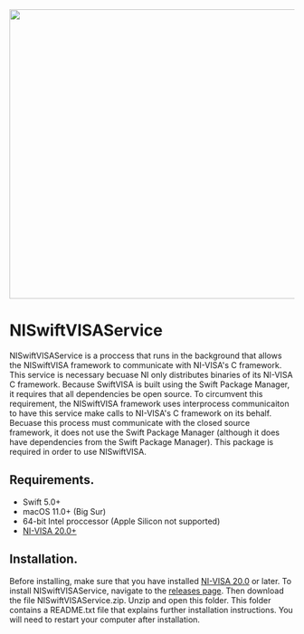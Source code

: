 <img src="https://github.com/SwiftVISA/CoreSwiftVISA/blob/master/SwiftVISA%20Logo.png" width="512" height="512">

# NISwiftVISAService

NISwiftVISAService is a proccess that runs in the background that allows the NISwiftVISA framework to communicate with NI-VISA's C framework. This service is necessary becuase NI only distributes binaries of its NI-VISA C framework. Because SwiftVISA is built using the Swift Package Manager, it requires that all dependencies be open source. To circumvent this requirement, the NISwiftVISA framework uses interprocess communicaiton to have this service make calls to NI-VISA's C framework on its behalf. Becuase this process must communicate with the closed source framework, it does not use the Swift Package Manager (although it does have dependencies from the Swift Package Manager). This package is required in order to use NISwiftVISA.

## Requirements.

- Swift 5.0+
- macOS 11.0+ (Big Sur)
- 64-bit Intel proccessor (Apple Silicon not supported)
- [NI-VISA 20.0+](https://www.ni.com/en-us/support/downloads/drivers/download.ni-visa.html#351229)

## Installation.

Before installing, make sure that you have installed [NI-VISA 20.0](https://www.ni.com/en-us/support/downloads/drivers/download.ni-visa.html#351229) or later. To install NISwiftVISAService, navigate to the [releases page](https://github.com/SwiftVISA/NISwiftVISAService/releases). Then download the file NISwiftVISAService.zip. Unzip and open this folder. This folder contains a README.txt file that explains further installation instructions. You will need to restart your computer after installation.

